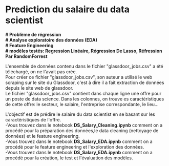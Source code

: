 # Prediction du salaire du data scientist

__# Problème de régression__  
__# Analyse exploratoire des données (EDA)__  
__# Feature Engineering__  
__# modèles testés: Regression Linéaire, Régression De Lasso, Réfression Par RandomForrest__

L'ensemble de données contenu dans le fichier "glassdoor_jobs.csv" a été téléchargé, on ne l'avait pas crée.  
Pour créer ce fichier "glassdoor_jobs.csv", son auteur a utilisé le web scraping sur le site du Glassdoor, c'est à dire il a fait extraction de données depuis le site web de glassdoor.  
Le fichier "glassdoor_jobs.csv" contient dans chaque ligne une offre pour un poste de data science. Dans les colonnes, on trouve es caractéristiques de cette offre: le secteur, le salaire, l'entreprise correspondante, le lieu... 

L'objectif est de prédire le salaire du data scientist en se basant sur les caractéristiques de l'offre.  
-Vous trouvez dans le notebook __DS_Salary_Cleaning.ipynb__ comment on a procédé pour la préparation des données,le data cleaning (nettoyage de données) et le feature engineering.  
-Vous trouvez dans le notebook __DS_Salary_EDA.ipynb__ comment on a procédé pour le feature engineering et l'exploration des données.  
-Vous trouvez dans le notebook __DS_Salary_EDA.ipynb__ comment on a procédé pour la création, le test et l'évaluation des modèles.
